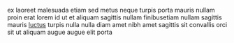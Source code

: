 ex laoreet malesuada etiam sed metus neque turpis porta mauris nullam proin erat
lorem id ut et aliquam sagittis nullam finibusetiam nullam sagittis mauris
[luctus](generated_webpages/volutpat.md) turpis nulla nulla diam amet nibh amet
sagittis sit convallis orci sit ut aliquam augue augue elit porta
